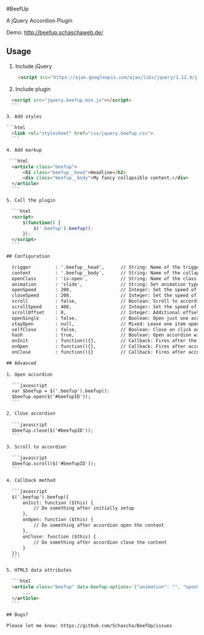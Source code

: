 #BeefUp

A jQuery Accordion Plugin

Demo: http://beefup.schaschaweb.de/

## Usage

1. Include jQuery

   ```html
    <script src="https://ajax.googleapis.com/ajax/libs/jquery/1.12.4/jquery.min.js"></script>
    ```

2. Include plugin
  
  ```html
    <script src="jquery.beefup.min.js"></script>
    ```

3. Add styles

  ```html
    <link rel="stylesheet" href="css/jquery.beefup.css">
    ```

4. Add markup
 
   ```html
    <article class="beefup">
        <h2 class="beefup__head">Headline</h2>
        <div class="beefup__body">My fancy collapsible content.</div>
    </article>
    ```

5. Call the plugin

    ```html
    <script>
        $(function() {
            $('.beefup').beefup();
        });
    </script>
    ```

## Configuration

    trigger			: '.beefup__head',      // String: Name of the trigger element
    content			: '.beefup__body',      // String: Name of the collapsible content
    openClass		: 'is-open',		    // String: Name of the class which shows if a accordion is triggered or not				// String: Name of the class which shows if a accordion is triggered or not
    animation		: 'slide',				// String: Set animation type, "slide" or "fade"
    openSpeed		: 200,					// Integer: Set the speed of the open animation
    closeSpeed		: 200,					// Integer: Set the speed of the close animation
    scroll			: false,				// Boolean: Scroll to accordion
    scrollSpeed     : 400,					// Integer: Set the speed of the scroll feature
    scrollOffset	: 0,					// Integer: Additional offset to accordion position
    openSingle		: false,				// Boolean: Open just one accordion at once
    stayOpen        : null,                 // Mixed: Leave one item open, accepts null, integer or string
    selfClose       : false,                // Boolean: Close on click outside
    hash            : true,                 // Boolean: Open accordion with id on hash change
    onInit			: function(){},			// Callback: Fires after the accordions initially setup
    onOpen			: function(){},			// Callback: Fires after accordion opens content
    onClose			: function(){}			// Callback: Fires after accordion close content

## Advanced
    
1. Open accordion

    ```javascript
    var $beefup = $('.beefup').beefup():
    $beefup.open($('#beefupID'));
    ```

2. Close accordion
    
    ```javascript    
    $beefup.close($('#beefupID'));
    ```

3. Scroll to accordion

    ```javascript
    $beefup.scroll($('#beefupID'));
    ```

4. Callback method

    ```javascript
    $('.beefup').beefup({
        onInit: function ($this) {
            // Do something after initially setup
        },
        onOpen: function ($this) {
            // Do something after accordion open the content
        },
        onClose: function ($this) {
            // Do something after accordion close the content
        }
    });
    ```

5. HTML5 data attributes

    ```html
    <article class="beefup" data-beefup-options='{"animation": "", "openSpeed": 800}'>
        ...
    </article>
    ```

## Bugs?

Please let me know: https://github.com/Schascha/BeefUp/issues

